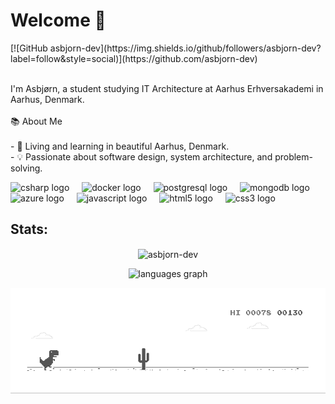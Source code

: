 <h1>Welcome 👋</h1>
[![GitHub asbjorn-dev](https://img.shields.io/github/followers/asbjorn-dev?label=follow&style=social)](https://github.com/asbjorn-dev)
<p align="left"><br>I'm Asbjørn, a student studying IT Architecture at Aarhus Erhversakademi in Aarhus, Denmark.<br><br> 📚 About Me<br><br>- 🌆 Living and learning in beautiful Aarhus, Denmark.<br>- 💡 Passionate about software design, system architecture, and problem-solving.</p>

<div align="left">
  <img src="https://cdn.jsdelivr.net/gh/devicons/devicon/icons/csharp/csharp-original.svg" height="40" alt="csharp logo"  />
  <img width="12" />
  <img src="https://cdn.jsdelivr.net/gh/devicons/devicon/icons/docker/docker-original.svg" height="40" alt="docker logo"  />
  <img width="12" />
  <img src="https://cdn.jsdelivr.net/gh/devicons/devicon/icons/postgresql/postgresql-original.svg" height="40" alt="postgresql logo"  />
  <img width="12" />
  <img src="https://cdn.jsdelivr.net/gh/devicons/devicon/icons/mongodb/mongodb-original.svg" height="40" alt="mongodb logo"  />
  <img width="12" />
  <img src="https://cdn.jsdelivr.net/gh/devicons/devicon/icons/azure/azure-original.svg" height="40" alt="azure logo"  />
  <img width="12" />
  <img src="https://cdn.jsdelivr.net/gh/devicons/devicon/icons/javascript/javascript-original.svg" height="40" alt="javascript logo"  />
  <img width="12" />
  <img src="https://cdn.jsdelivr.net/gh/devicons/devicon/icons/html5/html5-original.svg" height="40" alt="html5 logo"  />
  <img width="12" />
  <img src="https://cdn.jsdelivr.net/gh/devicons/devicon/icons/css3/css3-original.svg" height="40" alt="css3 logo"  />
</div>

###

## Stats:
<div align="center">
<p align="center"><img align="center" src="https://github-profile-summary-cards.vercel.app/api/cards/profile-details?username=asbjorn-dev&theme=gotham" alt="asbjorn-dev" /></p>
   <img src="https://github-readme-stats.vercel.app/api/top-langs?username=asbjorn-dev&locale=en&hide_title=false&layout=compact&card_width=320&langs_count=5&theme=gotham&hide_border=false&order=2" height="150" alt="languages graph"  />
</div>


![Cool GIF](/dino.gif)

###

